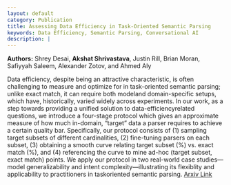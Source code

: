 ```yaml
---
layout: default
category: Publication
title: Assessing Data Efficiency in Task-Oriented Semantic Parsing
keywords: Data Efficiency, Semantic Parsing, Conversational AI
description: |
---
```


**Authors:** Shrey Desai, **Akshat Shrivastava**, Justin Rill, Brian Moran, Safiyyah Saleem, Alexander Zotov, and Ahmed Aly

Data efficiency, despite being an attractive characteristic, is often challenging to measure and optimize for in task-oriented semantic parsing; unlike exact match, it can require both modeland domain-specific setups, which have, historically, varied widely across experiments. In our work, as a step towards providing a unified solution to data-efficiencyrelated questions, we introduce a four-stage protocol which gives an approximate measure of how much in-domain, “target” data a parser requires to achieve a certain quality bar. Specifically, our protocol consists of (1) sampling target subsets of different cardinalities, (2) fine-tuning parsers on each subset, (3) obtaining a smooth curve relating target subset (%) vs. exact match (%), and (4) referencing the curve to mine ad-hoc (target subset, exact match) points. We apply our protocol in two real-world case studies—model generalizability and intent complexity—illustrating its flexiblity and applicability to practitioners in taskoriented semantic parsing.
[Arxiv Link](https://arxiv.org/abs/2107.04736)
